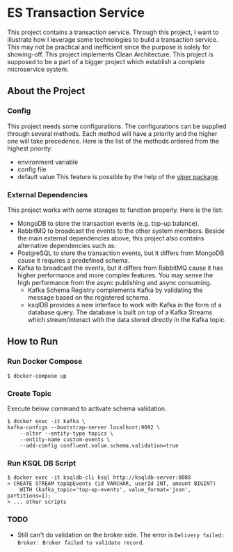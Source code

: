 # ES Transaction Service
This project contains a transaction service. 
Through this project, I want to illustrate how I leverage some technologies to build a transaction service.
This may not be practical and inefficient since the purpose is solely for showing-off.
This project implements Clean Architecture.
This project is supposed to be a part of a bigger project which establish a complete microservice system.

## About the Project
### Config
This project needs some configurations. 
The configurations can be supplied through several methods.
Each method will have a priority and the higher one will take precedence.
Here is the list of the methods ordered from the highest priority:
- environment variable
- config file
- default value
This feature is possible by the help of the [viper package](https://github.com/spf13/viper).
### External Dependencies
This project works with some storages to function properly. Here is the list:
- MongoDB to store the transaction events (e.g. top-up balance).
- RabbitMQ to broadcast the events to the other system members.
Beside the main external dependencies above, this project also contains alternative dependencies such as:
- PostgreSQL to store the transaction events, but it differs from MongoDB cause it requires a predefined schema.
- Kafka to broadcast the events, but it differs from RabbitMQ cause it has higher performance and more complex features.
You may sense the high performance from the async publishing and async consuming.
    - Kafka Schema Registry complements Kafka by validating the message based on the registered schema.
    - ksqlDB provides a new interface to work with Kafka in the form of a database query.
      The database is built on top of a Kafka Streams which stream/interact with the data stored directly in the Kafka topic.

## How to Run
### Run Docker Compose
```shell
$ docker-compose up
```
### Create Topic
Execute below command to activate schema validation.
```shell
$ docker exec -it kafka \
kafka-configs --bootstrap-server localhost:9092 \
    --alter --entity-type topics \
    --entity-name custom-events \
    --add-config confluent.value.schema.validation=true
```
### Run KSQL DB Script
```shell
$ docker exec -it ksqldb-cli ksql http://ksqldb-server:8088
> CREATE STREAM topUpEvents (id VARCHAR, userId INT, amount BIGINT)
    WITH (kafka_topic='top-up-events', value_format='json', partitions=1);
> ... other scripts
```

### TODO
- Still can't do validation on the broker side. The error is `Delivery failed: Broker: Broker failed to validate record`.
